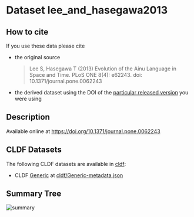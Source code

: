 # Dataset lee_and_hasegawa2013

## How to cite

If you use these data please cite
- the original source
  > Lee S, Hasegawa T (2013) Evolution of the Ainu Language in Space and Time. PLoS ONE 8(4): e62243. doi: 10.1371/journal.pone.0062243
- the derived dataset using the DOI of the [particular released version](../../releases/) you were using

## Description


Available online at https://doi.org/10.1371/journal.pone.0062243


## CLDF Datasets

The following CLDF datasets are available in [cldf](cldf):

- CLDF [Generic](https://github.com/cldf/cldf/tree/master/modules/Generic) at [cldf/Generic-metadata.json](cldf/Generic-metadata.json)

## Summary Tree

![summary](./summary_tree.svg)